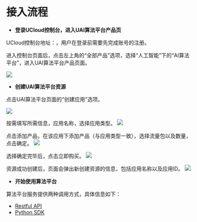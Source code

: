 

# 接入流程

- **登录UCloud控制台，进入UAI算法平台产品页**

 UCloud控制台地址：[]( https://console.ucloud.cn/dashboard)，用户在登录前需要先完成账号的注册。

 进入控制台页面后，点击左上角的“全部产品”选项，选择“人工智能”下的“AI算法平台”，进入UAI算法平台产品页面。

![](/ai/uai-alg-platform/images/access/0.png)

- **创建UAI算法平台资源**

 点击UAI算法平台页面的“创建应用”选项。

![](/ai/uai-alg-platform/images/access/1.png)

 按需填写所需信息，应用名称，选择应用类型。
![](/ai/uai-alg-platform/images/access/2.png)

 点击添加产品，在该应用下添加产品（与应用类型一致），选择流量包以及数量，点击确定。
![](/ai/uai-alg-platform/images/access/3.png)

 选择确定完毕后，点击立即购买。
![](/ai/uai-alg-platform/images/access/4.png)

 资源成功创建后，页面会弹出新创建资源的信息，包括应用名称以及应用ID。
![](/ai/uai-alg-platform/images/access/5.jpg)


- **开始使用算法平台**

 算法平台服务提供两种调用方式，具体信息如下：

 - [Restful API](uai-alg-platform/api)
 - [Python SDK](uai-alg-platform/pysdk/alg-platform)

 

